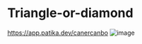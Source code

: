 # Triangle-or-diamond
https://app.patika.dev/canercanbo
![image](https://user-images.githubusercontent.com/107541646/220588617-ed797426-9f48-4191-a7a0-29460cd1c6f4.png)
